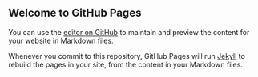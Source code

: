 ## Welcome to GitHub Pages

You can use the [editor on GitHub](https://github.com/zangcc/zangcc.github.io/edit/main/index.md) to maintain and preview the content for your website in Markdown files.

Whenever you commit to this repository, GitHub Pages will run [Jekyll](https://jekyllrb.com/) to rebuild the pages in your site, from the content in your Markdown files.

<audio src="http://114.132.228.251/wp-content/uploads/2022/05/MerryChristmasMr_Lawres.mp3"></audio>



